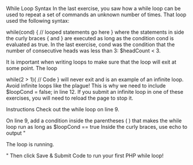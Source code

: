 While Loop Syntax
In the last exercise, you saw how a while loop can be used to repeat a set of commands an unknown number of times. That loop used the following syntax:

while(cond) {
   // looped statements go here
}
where the statements in side the curly braces { and } are executed as long as the condition cond is evaluated as true. In the last exercise, cond was the condition that the number of consecutive heads was less than 3: $headCount < 3.

It is important when writing loops to make sure that the loop will exit at some point. The loop

while(2 > 1){
   // Code
}
will never exit and is an example of an infinite loop. Avoid infinite loops like the plague! This is why we need to include $loopCond = false; in line 12. If you submit an infinite loop in one of these exercises, you will need to reload the page to stop it.

Instructions
Check out the while loop on line 9.

On line 9, add a condition inside the parentheses ( ) that makes the while loop run as long as $loopCond == true
Inside the curly braces, use echo to output "<p>The loop is running.</p>"
Then click Save & Submit Code to run your first PHP while loop!